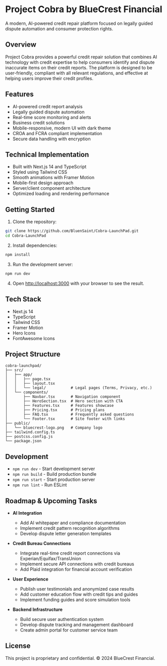 # Project Cobra by BlueCrest Financial

A modern, AI-powered credit repair platform focused on legally guided dispute automation and consumer protection rights.

## Overview

Project Cobra provides a powerful credit repair solution that combines AI technology with credit expertise to help consumers identify and dispute inaccurate items on their credit reports. The platform is designed to be user-friendly, compliant with all relevant regulations, and effective at helping users improve their credit profiles.

## Features

- AI-powered credit report analysis
- Legally guided dispute automation
- Real-time score monitoring and alerts
- Business credit solutions
- Mobile-responsive, modern UI with dark theme
- CROA and FCRA compliant implementation
- Secure data handling with encryption

## Technical Implementation

- Built with Next.js 14 and TypeScript
- Styled using Tailwind CSS
- Smooth animations with Framer Motion
- Mobile-first design approach
- Server/client component architecture
- Optimized loading and rendering performance

## Getting Started

1. Clone the repository:
```bash
git clone https://github.com/BluenSaint/Cobra-LaunchPad.git
cd Cobra-LaunchPad
```

2. Install dependencies:
```bash
npm install
```

3. Run the development server:
```bash
npm run dev
```

4. Open [http://localhost:3000](http://localhost:3000) with your browser to see the result.

## Tech Stack

- Next.js 14
- TypeScript
- Tailwind CSS
- Framer Motion
- Hero Icons
- FontAwesome Icons

## Project Structure

```
cobra-launchpad/
├── src/
│   ├── app/
│   │   ├── page.tsx
│   │   ├── layout.tsx
│   │   └── legal/           # Legal pages (Terms, Privacy, etc.)
│   └── components/
│       ├── Navbar.tsx       # Navigation component
│       ├── HeroSection.tsx  # Hero section with CTA
│       ├── Features.tsx     # Features showcase
│       ├── Pricing.tsx      # Pricing plans
│       ├── FAQ.tsx          # Frequently asked questions
│       └── Footer.tsx       # Site footer with links
├── public/
│   └── bluecrest-logo.png   # Company logo
├── tailwind.config.ts
├── postcss.config.js
└── package.json
```

## Development

- `npm run dev` - Start development server
- `npm run build` - Build production bundle
- `npm run start` - Start production server
- `npm run lint` - Run ESLint

## Roadmap & Upcoming Tasks

- **AI Integration**
  - Add AI whitepaper and compliance documentation
  - Implement credit pattern recognition algorithms
  - Develop dispute letter generation templates

- **Credit Bureau Connections**
  - Integrate real-time credit report connections via Experian/Equifax/TransUnion
  - Implement secure API connections with credit bureaus
  - Add Plaid integration for financial account verification

- **User Experience**
  - Publish user testimonials and anonymized case results
  - Add customer education flow with credit tips and guides
  - Implement funding guides and score simulation tools

- **Backend Infrastructure**
  - Build secure user authentication system
  - Develop dispute tracking and management dashboard
  - Create admin portal for customer service team

## License

This project is proprietary and confidential. © 2024 BlueCrest Financial.
